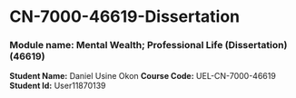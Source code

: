 # CN-7000-46619-Dissertation
### Module name: Mental Wealth; Professional Life (Dissertation) (46619)
**Student Name:** Daniel Usine Okon
**Course Code:** UEL-CN-7000-46619
**Student Id:** User11870139
